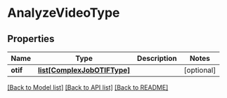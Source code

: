 # AnalyzeVideoType

## Properties
Name | Type | Description | Notes
------------ | ------------- | ------------- | -------------
**otif** | [**list[ComplexJobOTIFType]**](ComplexJobOTIFType.md) |  | [optional] 

[[Back to Model list]](../README.md#documentation-for-models) [[Back to API list]](../README.md#documentation-for-api-endpoints) [[Back to README]](../README.md)


